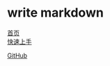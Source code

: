 # write markdown 
<!-- 相对路径 -->
[首页](../README.md)  
[快速上手](./getstart.md)  
<!-- URL -->
[GitHub](https://github.com) 